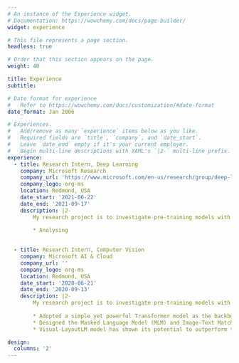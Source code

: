 ```yaml
---
# An instance of the Experience widget.
# Documentation: https://wowchemy.com/docs/page-builder/
widget: experience

# This file represents a page section.
headless: true

# Order that this section appears on the page.
weight: 40

title: Experience
subtitle:

# Date format for experience
#   Refer to https://wowchemy.com/docs/customization/#date-format
date_format: Jan 2006

# Experiences.
#   Add/remove as many `experience` items below as you like.
#   Required fields are `title`, `company`, and `date_start`.
#   Leave `date_end` empty if it's your current employer.
#   Begin multi-line descriptions with YAML's `|2-` multi-line prefix.
experience:
  - title: Research Intern, Deep Learning
    company: Microsoft Research
    company_url: 'https://www.microsoft.com/en-us/research/group/deep-learning-group/'
    company_logo: org-ms
    location: Redmond, USA
    date_start: '2021-06-22'
    date_end: '2021-09-17'
    description: |2-
        My research project is to investigate pre-training models with additional visual modalities by involving image embeddings in the pre-training steps, supervised by Pengchuan Zhang, Jianwei Yang, Chunyuan Li, Jianfeng Gao.
        
        * Analysing

        
  - title: Research Intern, Computer Vision
    company: Microsoft AI & Cloud
    company_url: ''
    company_logo: org-ms
    location: Redmond, USA
    date_start: '2020-06-21'
    date_end: '2020-09-13'
    description: |2-
        My research project is to investigate pre-training models with additional visual modalities by involving image embeddings in the pre-training steps, supervised by Dinei Florencio, Yijuan Lu, Guoxin Wang.
        
        * Adopted a simple yet powerful Transformer model as the backbone and extends it to take both visual and text embedded features.
        * Designed the Masked Language Model (MLM) and Image-Text Matching (ITM) to jointly model interactions between language, layout and rich visual information.
        * Visual-LayoutLM model has shown its potential to outperform the original LayoutLM and other SOTA models in several document understanding tasks. 

design:
  columns: '2'
---
```

